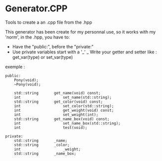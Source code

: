 # Generator.CPP
Tools to create a an .cpp file from the .hpp

This generator has been create for my personnal use, so it works with my 'norm', in the .hpp, you have to:
- Have the "public:", before the "private:"
- Use private variables start with a '_'
_ Write your getter and setter like : get_var(type) or set_var(type)

exemple :

	public:
		Pony(void);
		~Pony(void);

		std::string		  get_name(void) const;
		int				      set_name(std::string);
		std::string		  get_color(void) const;
		int				      set_color(std::string);
		int				      get_weight(void) const;
		int				      set_weight(int);
		std::string		  get_name_box(void) const;
		int				      set_name_box(std::string);
		int				      test(void);

	private:
		std::string		  _name;
		std::string		  _color;
		int				      _weight;
		std::string		  _name_box;
